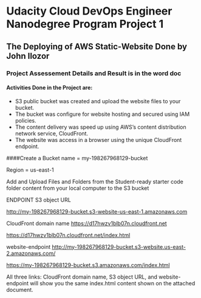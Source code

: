 # Udacity Cloud DevOps Engineer Nanodegree Program Project 1
## The Deploying of AWS Static-Website Done by John Ilozor

### Project Assessement Details and Result is in the word doc 



#### Activities Done in the Project are:

- S3 public bucket was created  and upload the website files to your bucket.
- The bucket was configure for website hosting and secured using IAM policies.
- The content delivery was speed up using AWS’s content distribution network service, CloudFront.
- The website was access in a browser using the unique CloudFront endpoint.

####Create a Bucket name = my-198267968129-bucket

Region = us-east-1


Add and Upload Files and Folders from the 
Student-ready starter code folder content from your local computer to the S3 bucket




ENDPOINT S3 object URL

http://my-198267968129-bucket.s3-website-us-east-1.amazonaws.com

CloudFront domain name
https://d17hwzv1blb07n.cloudfront.net

https://d17hwzv1blb07n.cloudfront.net/index.html



website-endpoint
http://my-198267968129-bucket.s3-website.us-east-2.amazonaws.com/


https://my-198267968129-bucket.s3.amazonaws.com/index.html


All three links: CloudFront domain name, S3 object URL, and website-endpoint will show you the same index.html content shown on the attached document.
